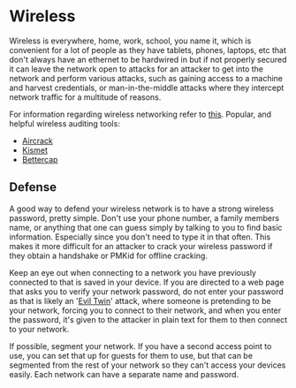 # Wireless

Wireless is everywhere, home, work, school, you name it, which is convenient for a lot of people as they have tablets, phones, laptops, etc that don't always have an ethernet to be hardwired in but if not properly secured it can leave the network open to attacks for an attacker to get into the network and perform various attacks, such as gaining access to a machine and harvest credentials, or man-in-the-middle attacks where they intercept network traffic for a multitude of reasons.&#x20;

For information regarding wireless networking refer to [this](../../networking/wireless/). Popular, and helpful wireless auditing tools:

* [Aircrack](aircrack-ng.md)
* [Kismet](kismet.md)
* [Bettercap](bettercap.md)

## Defense

A good way to defend your wireless network is to have a strong wireless password, pretty simple. Don't use your phone number, a family members name, or anything that one can guess simply by talking to you to find basic information. Especially since you don't need to type it in that often. This makes it more difficult for an attacker to crack your wireless password if they obtain a handshake or PMKid for offline cracking.

Keep an eye out when connecting to a network you have previously connected to that is saved in your device. If you are directed to a web page that asks you to verify your network password, do not enter your password as that is likely an '[Evil Twin](https://www.varonis.com/blog/evil-twin-attack)' attack, where someone is pretending to be your network, forcing you to connect to their network, and when you enter the password, it's given to the attacker in plain text for them to then connect to your network.

If possible, segment your network. If you have a second access point to use, you can set that up for guests for them to use, but that can be segmented from the rest of your network so they can't access your devices easily. Each network can have a separate name and password.

